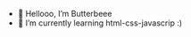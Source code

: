 - 👋 Hellooo, I’m Butterbeee
- 🌱 I’m currently learning html-css-javascrip :)



<!---
Butterbeee/Butterbeee is a ✨ special ✨ repository because its `README.md` (this file) appears on your GitHub profile.
You can click the Preview link to take a look at your changes.
--->
